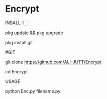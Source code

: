 # Encrypt

INSALL 👇🏻

pkg update && pkg upgrade

pkg install git


#GIT

git clone https://github.com/ALI-JUTT/Encrypt

cd Encrypt

USAGE

python Enc.py filename.py
